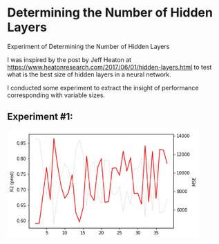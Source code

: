 # Determining the Number of Hidden Layers

Experiment of Determining the Number of Hidden Layers

I was inspired by the post by Jeff Heaton at https://www.heatonresearch.com/2017/06/01/hidden-layers.html to test what is the best size of hidden layers in a neural network.

I conducted some experiment to extract the insight of performance corresponding with 
variable sizes.

## Experiment #1: ##

![alt text](https://github.com/magiciiboy/neural-network-hidden-layers/blob/master/output/exp1.png?raw=true)